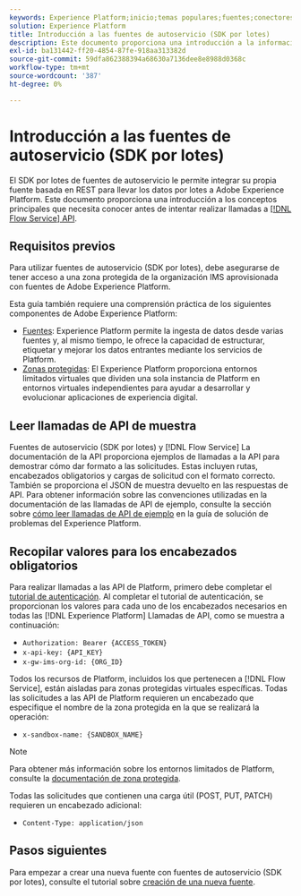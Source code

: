 ```yaml
---
keywords: Experience Platform;inicio;temas populares;fuentes;conectores;conectores de origen;sdk de fuentes;sdk;SDK
solution: Experience Platform
title: Introducción a las fuentes de autoservicio (SDK por lotes)
description: Este documento proporciona una introducción a la información sobre requisitos previos que necesita conocer antes de intentar crear una nueva fuente mediante fuentes de autoservicio (SDK por lotes).
exl-id: ba131442-ff20-4854-87fe-918aa313382d
source-git-commit: 59dfa862388394a68630a7136dee8e8988d0368c
workflow-type: tm+mt
source-wordcount: '387'
ht-degree: 0%

---
```


# Introducción a las fuentes de autoservicio (SDK por lotes)

El SDK por lotes de fuentes de autoservicio le permite integrar su propia fuente basada en REST para llevar los datos por lotes a Adobe Experience Platform. Este documento proporciona una introducción a los conceptos principales que necesita conocer antes de intentar realizar llamadas a [[!DNL Flow Service] API](https://www.adobe.io/apis/experienceplatform/home/api-reference.html#!acpdr/swagger-specs/flow-service.yaml).

## Requisitos previos

Para utilizar fuentes de autoservicio (SDK por lotes), debe asegurarse de tener acceso a una zona protegida de la organización IMS aprovisionada con fuentes de Adobe Experience Platform.

Esta guía también requiere una comprensión práctica de los siguientes componentes de Adobe Experience Platform:

* [Fuentes](../../home.md): Experience Platform permite la ingesta de datos desde varias fuentes y, al mismo tiempo, le ofrece la capacidad de estructurar, etiquetar y mejorar los datos entrantes mediante los servicios de Platform.
* [Zonas protegidas](../../../sandboxes/home.md): El Experience Platform proporciona entornos limitados virtuales que dividen una sola instancia de Platform en entornos virtuales independientes para ayudar a desarrollar y evolucionar aplicaciones de experiencia digital.

## Leer llamadas de API de muestra

Fuentes de autoservicio (SDK por lotes) y [!DNL Flow Service] La documentación de la API proporciona ejemplos de llamadas a la API para demostrar cómo dar formato a las solicitudes. Estas incluyen rutas, encabezados obligatorios y cargas de solicitud con el formato correcto. También se proporciona el JSON de muestra devuelto en las respuestas de API. Para obtener información sobre las convenciones utilizadas en la documentación de las llamadas de API de ejemplo, consulte la sección sobre [cómo leer llamadas de API de ejemplo](../../../landing/troubleshooting.md#how-do-i-format-an-api-request) en la guía de solución de problemas del Experience Platform.

## Recopilar valores para los encabezados obligatorios

Para realizar llamadas a las API de Platform, primero debe completar el [tutorial de autenticación](https://www.adobe.com/go/platform-api-authentication-en). Al completar el tutorial de autenticación, se proporcionan los valores para cada uno de los encabezados necesarios en todas las [!DNL Experience Platform] Llamadas de API, como se muestra a continuación:

* `Authorization: Bearer {ACCESS_TOKEN}`
* `x-api-key: {API_KEY}`
* `x-gw-ims-org-id: {ORG_ID}`

Todos los recursos de Platform, incluidos los que pertenecen a [!DNL Flow Service], están aisladas para zonas protegidas virtuales específicas. Todas las solicitudes a las API de Platform requieren un encabezado que especifique el nombre de la zona protegida en la que se realizará la operación:

* `x-sandbox-name: {SANDBOX_NAME}`

>[!NOTE]
>
>Para obtener más información sobre los entornos limitados de Platform, consulte la [documentación de zona protegida](../../../sandboxes/home.md).

Todas las solicitudes que contienen una carga útil (POST, PUT, PATCH) requieren un encabezado adicional:

* `Content-Type: application/json`

## Pasos siguientes

Para empezar a crear una nueva fuente con fuentes de autoservicio (SDK por lotes), consulte el tutorial sobre [creación de una nueva fuente](./create.md).

